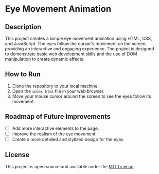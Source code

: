 # Eye Movement Animation

## Description

This project creates a simple eye movement animation using HTML, CSS, and JavaScript. The eyes follow the cursor's movement on the screen, providing an interactive and engaging experience. The project is designed to demonstrate basic web development skills and the use of DOM manipulation to create dynamic effects.

## How to Run

1. Clone the repository to your local machine.
2. Open the `index.html` file in your web browser.
3. Move your mouse cursor around the screen to see the eyes follow its movement.

## Roadmap of Future Improvements

- [ ] Add more interactive elements to the page.
- [ ] Improve the realism of the eye movement.
- [ ] Create a more detailed and stylized design for the eyes.

## License

This project is open source and available under the [MIT License](LICENSE).
